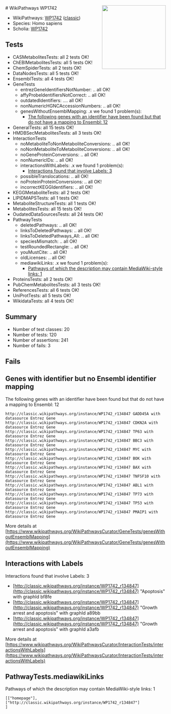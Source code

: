 <img style="float: right; width: 200px" src="https://upload.wikimedia.org/wikipedia/commons/thumb/8/83/Wplogo_with_text_500.png/640px-Wplogo_with_text_500.png" />
# WikiPathways WP1742

* WikiPathways: [WP1742](https://wikipathways.org/pathways/WP1742) ([classic](https://classic.wikipathways.org/instance/WP1742))
* Species: Homo sapiens
* Scholia: [WP1742](https://scholia.toolforge.org/wikipathways/WP1742)
## Tests
* CASMetabolitesTests: all 2 tests OK!
* ChEBIMetabolitesTests: all 5 tests OK!
* ChemSpiderTests: all 2 tests OK!
* DataNodesTests: all 5 tests OK!
* EnsemblTests: all 4 tests OK!
* GeneTests
    * entrezGeneIdentifiersNotNumber: .. all OK!
    * affyProbeIdentifiersNotCorrect: .. all OK!
    * outdatedIdentifiers: .... all OK!
    * nonNumericHGNCAccessionNumbers: .. all OK!
    * genesWithoutEnsemblMapping: .x we found 1 problem(s):
        * [The following genes with an identifier have been found but that do not have a mapping to Ensembl: 12](#c4e5430f)
* GeneralTests: all 15 tests OK!
* HMDBSecMetabolitesTests: all 3 tests OK!
* InteractionTests
    * noMetaboliteToNonMetaboliteConversions: .. all OK!
    * noNonMetaboliteToMetaboliteConversions: .. all OK!
    * noGeneProteinConversions: .. all OK!
    * nonNumericIDs: .. all OK!
    * interactionsWithLabels: .x we found 1 problem(s):
        * [Interactions found that involve Labels: 3](#630d267a)
    * possibleTranslocations: .. all OK!
    * noProteinProteinConversions: .. all OK!
    * incorrectKEGGIdentifiers: .. all OK!
* KEGGMetaboliteTests: all 2 tests OK!
* LIPIDMAPSTests: all 1 tests OK!
* MetaboliteStructureTests: all 1 tests OK!
* MetabolitesTests: all 15 tests OK!
* OudatedDataSourcesTests: all 24 tests OK!
* PathwayTests
    * deletedPathways: .. all OK!
    * linksToDeletedPathways: .. all OK!
    * linksToDeletedPathways_All: .. all OK!
    * speciesMismatch: .. all OK!
    * testRoundedRectangle: .. all OK!
    * youMustCite: .. all OK!
    * oldLicenses: .. all OK!
    * mediawikiLinks: .x we found 1 problem(s):
        * [Pathways of which the description may contain MediaWiki-style links: 1](#da69cf45)
* ProteinsTests: all 2 tests OK!
* PubChemMetabolitesTests: all 3 tests OK!
* ReferencesTests: all 6 tests OK!
* UniProtTests: all 5 tests OK!
* WikidataTests: all 4 tests OK!


## Summary

* Number of test classes: 20
* Number of tests: 120
* Number of assertions: 241
* Number of fails: 3

## Fails

<a name="c4e5430f" />

## Genes with identifier but no Ensembl identifier mapping

The following genes with an identifier have been found but that do not have a mapping to Ensembl: 12
```
http://classic.wikipathways.org/instance/WP1742_r134847 GADD45A with datasource Entrez Gene
http://classic.wikipathways.org/instance/WP1742_r134847 CDKN2A with datasource Entrez Gene
http://classic.wikipathways.org/instance/WP1742_r134847 TP63 with datasource Entrez Gene
http://classic.wikipathways.org/instance/WP1742_r134847 BBC3 with datasource Entrez Gene
http://classic.wikipathways.org/instance/WP1742_r134847 MYC with datasource Entrez Gene
http://classic.wikipathways.org/instance/WP1742_r134847 BOK with datasource Entrez Gene
http://classic.wikipathways.org/instance/WP1742_r134847 BAX with datasource Entrez Gene
http://classic.wikipathways.org/instance/WP1742_r134847 TNFSF10 with datasource Entrez Gene
http://classic.wikipathways.org/instance/WP1742_r134847 ABL1 with datasource Entrez Gene
http://classic.wikipathways.org/instance/WP1742_r134847 TP73 with datasource Entrez Gene
http://classic.wikipathways.org/instance/WP1742_r134847 TP53 with datasource Entrez Gene
http://classic.wikipathways.org/instance/WP1742_r134847 PMAIP1 with datasource Entrez Gene
```

More details at [https://www.wikipathways.org/WikiPathwaysCurator/GeneTests/genesWithoutEnsemblMapping](https://www.wikipathways.org/WikiPathwaysCurator/GeneTests/genesWithoutEnsemblMapping)

<a name="630d267a" />

## Interactions with Labels

Interactions found that involve Labels: 3

* [http://classic.wikipathways.org/instance/WP1742_r134847](http://classic.wikipathways.org/instance/WP1742_r134847) "Apoptosis" with graphId bf8fe
* [http://classic.wikipathways.org/instance/WP1742_r134847](http://classic.wikipathways.org/instance/WP1742_r134847) "Growth arrest and apoptosis" with graphId a89bb
* [http://classic.wikipathways.org/instance/WP1742_r134847](http://classic.wikipathways.org/instance/WP1742_r134847) "Growth arrest and apoptosis" with graphId a3afb


More details at [https://www.wikipathways.org/WikiPathwaysCurator/InteractionTests/interactionsWithLabels](https://www.wikipathways.org/WikiPathwaysCurator/InteractionTests/interactionsWithLabels)

<a name="da69cf45" />

## PathwayTests.mediawikiLinks

Pathways of which the description may contain MediaWiki-style links: 1
```
[["homepage"],
["http://classic.wikipathways.org/instance/WP1742_r134847"]
]
```

